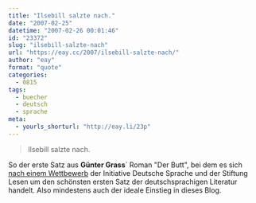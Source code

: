 ```yaml
---
title: "Ilsebill salzte nach."
date: "2007-02-25"
datetime: "2007-02-26 00:01:46"
id: "23372"
slug: "ilsebill-salzte-nach"
url: "https://eay.cc/2007/ilsebill-salzte-nach/"
author: "eay"
format: "quote"
categories:
  - 0815
tags:
  - buecher
  - deutsch
  - sprache
meta:
  - yourls_shorturl: "http://eay.li/23p"
---
```


> Ilsebill salzte nach.

So der erste Satz aus **Günter Grass**´ Roman "Der Butt", bei dem es sich [nach einem Wettbewerb](http://de.wikipedia.org/wiki/Der_sch%C3%B6nste_erste_Satz) der Initiative Deutsche Sprache und der Stiftung Lesen um den schönsten ersten Satz der deutschsprachigen Literatur handelt. Also mindestens auch der ideale Einstieg in dieses Blog.
